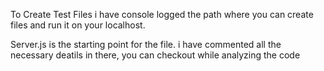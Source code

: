 To Create Test Files i have console logged the path where you can create files and run it on your localhost.       

Server.js is the starting point for the file. 
i have commented all the necessary deatils in there, you can checkout while analyzing the code
